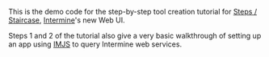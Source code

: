 This is the demo code for the step-by-step tool creation tutorial for [Steps / Staircase](https://github.com/intermine/staircase), [Intermine](intermine.org)'s new Web UI.

Steps 1 and 2 of the tutorial also give a very basic walkthrough of setting up an app using [IMJS](https://github.com/intermine/imjs) to query Intermine web services.
